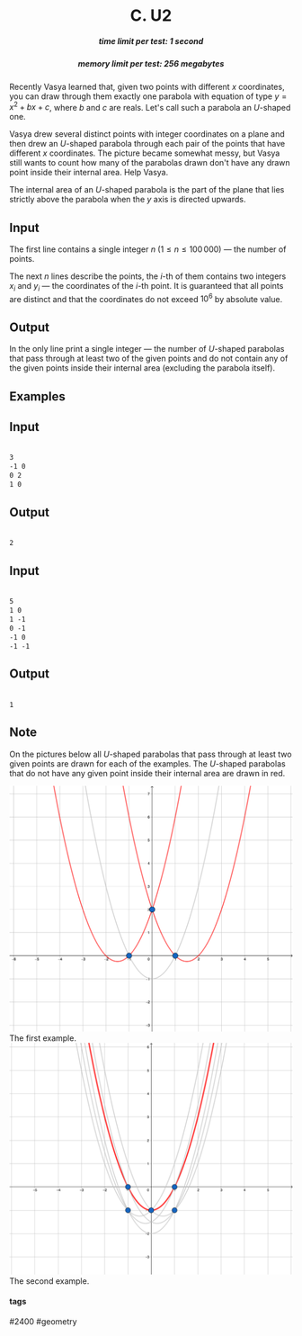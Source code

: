 <h1 style='text-align: center;'> C. U2</h1>

<h5 style='text-align: center;'>time limit per test: 1 second</h5>
<h5 style='text-align: center;'>memory limit per test: 256 megabytes</h5>

Recently Vasya learned that, given two points with different $x$ coordinates, you can draw through them exactly one parabola with equation of type $y = x^2 + bx + c$, where $b$ and $c$ are reals. Let's call such a parabola an $U$-shaped one.

Vasya drew several distinct points with integer coordinates on a plane and then drew an $U$-shaped parabola through each pair of the points that have different $x$ coordinates. The picture became somewhat messy, but Vasya still wants to count how many of the parabolas drawn don't have any drawn point inside their internal area. Help Vasya.

The internal area of an $U$-shaped parabola is the part of the plane that lies strictly above the parabola when the $y$ axis is directed upwards.

## Input

The first line contains a single integer $n$ ($1 \le n \le 100\,000$) — the number of points.

The next $n$ lines describe the points, the $i$-th of them contains two integers $x_i$ and $y_i$ — the coordinates of the $i$-th point. It is guaranteed that all points are distinct and that the coordinates do not exceed $10^6$ by absolute value.

## Output

In the only line print a single integer — the number of $U$-shaped parabolas that pass through at least two of the given points and do not contain any of the given points inside their internal area (excluding the parabola itself).

## Examples

## Input


```

3
-1 0
0 2
1 0

```
## Output


```

2

```
## Input


```

5
1 0
1 -1
0 -1
-1 0
-1 -1

```
## Output


```

1

```
## Note

On the pictures below all $U$-shaped parabolas that pass through at least two given points are drawn for each of the examples. The $U$-shaped parabolas that do not have any given point inside their internal area are drawn in red. 

 ![](images/88e66ce3c9db5e8e6ef97420201c7243dc0d5395.png) The first example.  ![](images/b090e56020a6eff316251ccf111462ad49c06fd5.png) The second example. 

#### tags 

#2400 #geometry 